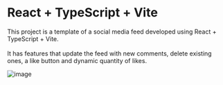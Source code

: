 # React + TypeScript + Vite

This project is a template of a social media feed developed using React + TypeScript + Vite.
<br><br>
It has features that update the feed with new comments, delete existing ones, a like button and dynamic quantity of likes.

![image](https://github.com/user-attachments/assets/e734ec99-975e-4ccf-9faf-12c53cc864da)
